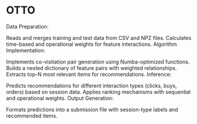 # OTTO

Data Preparation:

Reads and merges training and test data from CSV and NPZ files.
Calculates time-based and operational weights for feature interactions.
Algorithm Implementation:

Implements co-visitation pair generation using Numba-optimized functions.
Builds a nested dictionary of feature pairs with weighted relationships.
Extracts top-N most relevant items for recommendations.
Inference:

Predicts recommendations for different interaction types (clicks, buys, orders) based on session data.
Applies ranking mechanisms with sequential and operational weights.
Output Generation:

Formats predictions into a submission file with session-type labels and recommended items.
